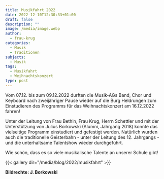```yaml
---
title: Musikfahrt 2022
date: 2022-12-10T12:30:33+01:00
draft: false
description: ""
image: /media/image.webp
author:
  - frau-krug
categories:
  - Musik
  - Traditionen
subjects:
  - Musik
tags:
  - Musikfahrt
  - Weihnachtskonzert
type: post
---
```

Vom 07.12. bis zum 09.12.2022 durften die Musik-AGs Band, Chor und Keyboard nach zweijähriger Pause wieder auf die Burg Heldrungen zum Einstudieren des Programms für das Weihnachtskonzert am 16.12.2022 fahren!

Unter der Leitung von Frau Bethin, Frau Krug, Herrn Schettler und mit der Unterstützung von Julius Borkowski (Alumni, Jahrgang 2018) konnte das vielseitige Programm einstudiert und gefestigt werden. Natürlich wurden auch die traditionelle Geisterbahn - unter der Leitung des 12. Jahrgangs - und die unterhaltsame Talentshow wieder durchgeführt.

Wie schön, dass es so viele musikalische Talente an unserer Schule gibt!

{{< gallery dir="/media/blog/2022/musikfahrt" >}}

**Bildrechte: J. Borkowski**

